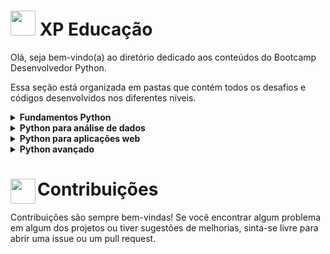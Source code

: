 # <img width=40 src="https://igtieadstorage.blob.core.windows.net/repositorio-imagens/Logo_Solida_Positiva.png"> XP Educação

Olá, seja bem-vindo(a) ao diretório dedicado aos conteúdos do Bootcamp Desenvolvedor Python.

Essa seção está organizada em pastas que contém todos os desafios e códigos desenvolvidos nos diferentes níveis.


<details>
  <summary><b>Fundamentos Python</b></summary>
  <br>Aqui você encontrará os conteúdos que abordam os fundamentos da linguagem. Para visualizar os notebooks, basta clicar no título que faz referência ao assunto estudado e acompanhar o código:<br><br>
  
  * [Fundamentos](https://github.com/lucasferreira-lf00/python/blob/main/xpeducacao/01_fundamentos/01_fundamentosLinguagem.ipynb): aprendendo a declarar variáveis, os principais erros, tipos de dados, operadores da linguagem, operações com strings, conversão e formatação de dados;
  * [Fluxos de controle](https://github.com/lucasferreira-lf00/python/blob/main/xpeducacao/01_fundamentos/02_fluxosControle.ipynb): aprendendo a utilizar condicionais e estruturas de repetições;
  * [Estruturas de dados](https://github.com/lucasferreira-lf00/python/blob/main/xpeducacao/01_fundamentos/03_estruturaDados.ipynb): aprendendo sobre listas, tuplas, conjuntos e dicionários;
  
</details>

<details>
  <summary><b>Python para análise de dados</b></summary>
  
  Em breve!

</details>

<details>
  <summary><b>Python para aplicações web</b></summary>
  
  Em breve!

</details>

<details>
  <summary><b>Python avançado</b></summary>
  
  Em breve!

</details>

# <img align="left" width=40 src="https://i.postimg.cc/9XGKGFSN/contribution-icon-17-removebg-preview.png"> Contribuições

Contribuições são sempre bem-vindas! Se você encontrar algum problema em algum dos projetos ou tiver sugestões de melhorias, sinta-se livre para abrir uma issue ou um pull request.
